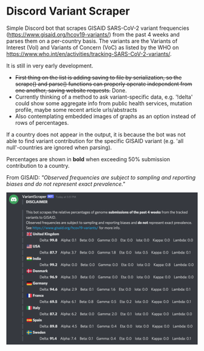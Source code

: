 # Discord Variant Scraper
Simple Discord bot that scrapes GISAID SARS-CoV-2 variant frequencies (https://www.gisaid.org/hcov19-variants/) from the past 4 weeks and parses them on a per-country basis. The variants are the Variants of Interest (VoI) and Variants of Concern (VoC) as listed by the WHO on https://www.who.int/en/activities/tracking-SARS-CoV-2-variants/. 

It is still in very early development. 
- ~~First thing on the list is adding saving to file by serialization, so the scrape() and parse() functions can properly operate independent from one another, saving website requests.~~ Done.
- Currently thinking of a method to ask variant-specific data, e.g. '!delta' could show some aggregate info from public health services, mutation profile, maybe some recent article urls/abstracts
- Also contemplating embedded images of graphs as an option instead of rows of percentages.

If a country does not appear in the output, it is because the bot was not able to find variant contribution for the specific GISAID variant (e.g. 'all null'-countries are ignored when parsing).

Percentages are shown in **bold** when exceeding 50% submission contribution to a country.

From GISAID: *"Observed frequencies are subject to sampling and reporting biases and do not represent exact prevalence."*

![Alt text](images/Github_Example.png?raw=true "Title")
